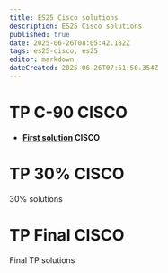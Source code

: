 ```yaml
---
title: ES25 Cisco solutions
description: ES25 Cisco solutions
published: true
date: 2025-06-26T08:05:42.182Z
tags: es25-cisco, es25
editor: markdown
dateCreated: 2025-06-26T07:51:50.354Z
---
```


# TP C-90 CISCO
- **[First solution](/solutions/cisco/es25-first) CISCO**

# TP 30% CISCO
30% solutions

# TP Final CISCO
Final TP solutions